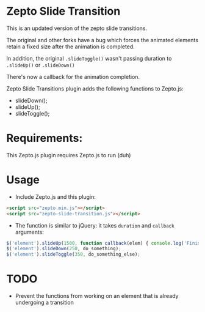 Zepto Slide Transition
======================

This is an updated version of the zepto slide transitions. 

The original and other forks have a bug which forces the animated elements retain a fixed size after the animation is completed.

In addition, the original `.slideToggle()` wasn't passing duration to `.slideUp()` or `.slideDown()`

There's now a callback for the animation completion.

Zepto Slide Transitions plugin adds the following functions to Zepto.js:

* slideDown();
* slideUp();
* slideToggle();

# Requirements:

This Zepto.js plugin requires Zepto.js to run (duh)

# Usage

* Include Zepto.js and this plugin:

```html
<script src="zepto.min.js"></script>
<script src="zepto-slide-transition.js"></script>
```

* The function is similar to jQuery: it takes `duration` and `callback` arguments:

```javascript
$('element').slideUp(1500, function callback(elem) { console.log('Finished with', elem); });
$('element').slideDown(250, do_something);
$('element').slideToggle(350, do_something_else);
```

# TODO

* Prevent the functions from working on an element that is already undergoing a transition
